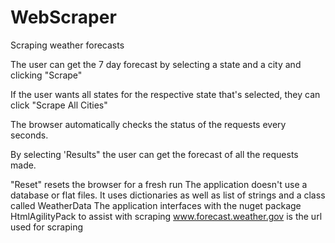 # WebScraper
Scraping weather forecasts

The user can get the 7 day forecast by selecting a state and a city and clicking "Scrape"

If the user wants all states for the respective state that's selected, they can click "Scrape All Cities"

The browser automatically checks the status of the requests every seconds.

By selecting 'Results" the user can get the forecast of all the requests made.

"Reset" resets the browser for a fresh run
The application doesn't use a database or flat files. It uses dictionaries as well as list of strings and a class called WeatherData
The application interfaces with the nuget package HtmlAgilityPack to assist with scraping
www.forecast.weather.gov is the url used for scraping
